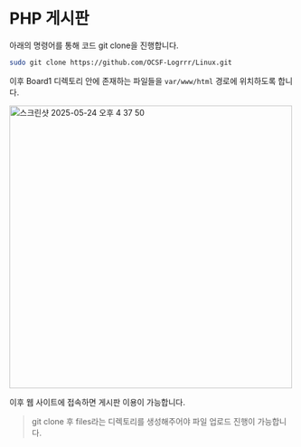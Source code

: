 # PHP 게시판

아래의 명령어를 통해 코드 git clone을 진행합니다.

```bash
sudo git clone https://github.com/OCSF-Logrrr/Linux.git
```

이후 Board1 디렉토리 안에 존재하는 파일들을 `var/www/html` 경로에 위치하도록 합니다.

<img width="500" alt="스크린샷 2025-05-24 오후 4 37 50" src="https://github.com/user-attachments/assets/4b88c575-b2cb-4936-a7b5-f5cc40a4cb8e" />

이후 웹 사이트에 접속하면 게시판 이용이 가능합니다.

> git clone 후 files라는 디렉토리를 생성해주어야 파일 업로드 진행이 가능합니다.
